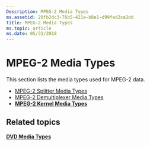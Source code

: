 ```yaml
---
Description: MPEG-2 Media Types
ms.assetid: 20fb2dc3-76b5-421a-b8e1-d99fad2ce2dd
title: MPEG-2 Media Types
ms.topic: article
ms.date: 05/31/2018
---
```


# MPEG-2 Media Types

This section lists the media types used for MPEG-2 data.

-   [MPEG-2 Splitter Media Types](mpeg-2-splitter-media-types.md)
-   [MPEG-2 Demultiplexer Media Types](mpeg-2-demultiplexer-media-types.md)
-   [**MPEG-2 Kernel Media Types**](mpeg-2-kernel-media-types.md)

## Related topics

<dl> <dt>

[**DVD Media Types**](dvd-media-types.md)
</dt> </dl>

 

 



